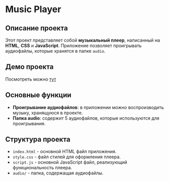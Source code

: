 # Music Player

## Описание проекта

Этот проект представляет собой **музыкальный плеер**, написанный на **HTML**, **CSS** и **JavaScript**. Приложение позволяет проигрывать аудиофайлы, которые хранятся в папке `audio`. 

## Демо проекта

Посмотреть можно [тут](https://nurify.netlify.app/)

## Основные функции

- **Проигрывание аудиофайлов**: в приложении можно воспроизводить музыку, хранящуюся в проекте.
- **Папка audio**: содержит 5 аудиофайлов, которые используются для проигрывания.

## Структура проекта

- `index.html` - основной HTML файл приложения.
- `style.css` - файл стилей для оформления плеера.
- `script.js` - основной JavaScript файл, реализующий функциональность плеера.
- `audio/` - папка, содержащая аудиофайлы.
